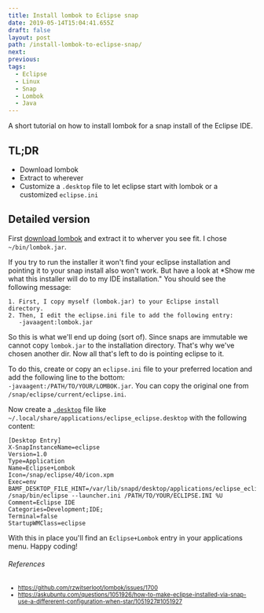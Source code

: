 ```yaml
---
title: Install lombok to Eclipse snap
date: 2019-05-14T15:04:41.655Z
draft: false
layout: post
path: /install-lombok-to-eclipse-snap/
next:
previous:
tags:
  - Eclipse
  - Linux
  - Snap
  - Lombok
  - Java
---
```


A short tutorial on how to install lombok for a snap install of the Eclipse IDE.

<div class="fold"></div>

## TL;DR

- Download lombok
- Extract to wherever
- Customize a `.desktop` file to let eclipse start with lombok or a customized `eclipse.ini`

## Detailed version

First [download lombok](https://projectlombok.org/download) and extract it to wherver you see fit. I chose `~/bin/lombok.jar`.

If you try to run the installer it won't find your eclipse installation and pointing it to your snap install also won't work.
But have a look at \*Show me what this installer will do to my IDE installation."
You should see the following message:

```
1. First, I copy myself (lombok.jar) to your Eclipse install directory.
2. Then, I edit the eclipse.ini file to add the following entry:
   -javaagent:lombok.jar
```

So this is what we'll end up doing (sort of).
Since snaps are immutable we cannot copy `lombok.jar` to the installation directory. That's why we've chosen another dir.
Now all that's left to do is pointing eclipse to it.

To do this, create or copy an `eclipse.ini` file to your preferred location and add the following line to the bottom:\
`-javaagent:/PATH/TO/YOUR/LOMBOK.jar`.
You can copy the original one from `/snap/eclipse/current/eclipse.ini`.

Now create a [`.desktop`](https://wiki.archlinux.org/index.php/Desktop_entries) file like `~/.local/share/applications/eclipse_eclipse.desktop` with the following content:

```
[Desktop Entry]
X-SnapInstanceName=eclipse
Version=1.0
Type=Application
Name=Eclipse+Lombok
Icon=/snap/eclipse/40/icon.xpm
Exec=env BAMF_DESKTOP_FILE_HINT=/var/lib/snapd/desktop/applications/eclipse_eclipse.desktop /snap/bin/eclipse --launcher.ini /PATH/TO/YOUR/ECLIPSE.INI %U
Comment=Eclipse IDE
Categories=Development;IDE;
Terminal=false
StartupWMClass=eclipse
```

With this in place you'll find an `Eclipse+Lombok` entry in your applications menu. Happy coding!

###### References

<small>
<ul>
<li><a href="https://github.com/rzwitserloot/lombok/issues/1700">https://github.com/rzwitserloot/lombok/issues/1700</a></li>
<li><a href="https://askubuntu.com/questions/1051926/how-to-make-eclipse-installed-via-snap-use-a-differerent-configuration-when-star/1051927#1051927">https://askubuntu.com/questions/1051926/how-to-make-eclipse-installed-via-snap-use-a-differerent-configuration-when-star/1051927#1051927</a></li>
</ul>
</small>
